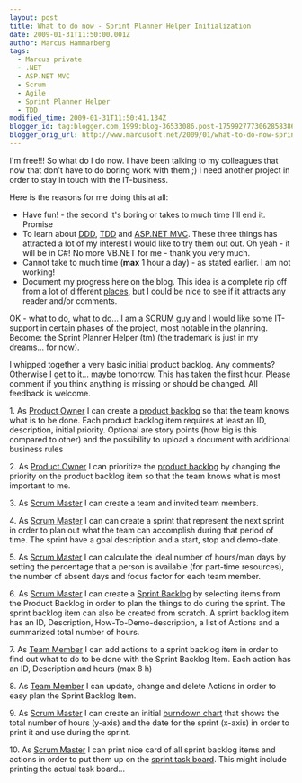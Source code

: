 ```yaml
---
layout: post
title: What to do now - Sprint Planner Helper Initialization
date: 2009-01-31T11:50:00.001Z
author: Marcus Hammarberg
tags:
  - Marcus private
  - .NET
  - ASP.NET MVC
  - Scrum
  - Agile
  - Sprint Planner Helper
  - TDD
modified_time: 2009-01-31T11:50:41.134Z
blogger_id: tag:blogger.com,1999:blog-36533086.post-1759927773062858386
blogger_orig_url: http://www.marcusoft.net/2009/01/what-to-do-now-sprint-planner-helper.html
---
```




I'm free!!! So what do I do now. I have been talking to my colleagues
that now that don't have to do boring work with them ;) I need another
project in order to stay in touch with the IT-business.

Here is the reasons for me doing this at all:

- Have fun! - the second it's boring or takes to much time I'll end
    it. Promise
- To learn about
    [DDD](http://en.wikipedia.org/wiki/Domain-driven_design),
    [TDD](http://en.wikipedia.org/wiki/Test-driven_development) and
    [ASP.NET MVC](http://en.wikipedia.org/wiki/ASP.NET_MVC). These three
    things has attracted a lot of my interest I would like to try them
    out out. Oh yeah - it will be in C#! No more VB.NET for me - thank
    you very much.
- Cannot take to much time (**max** 1 hour a day) - as stated earlier.
    I am not working!
- Document my progress here on the blog. This idea is a complete rip
    off from a lot of different
    [places](http://www.asp.net/learn/mvc-videos/#MVCStorefrontStarterKit),
    but I could be nice to see if it attracts any reader and/or
    comments.

OK - what to do, what to do... I am a SCRUM guy and I would like some
IT-support in certain phases of the project, most notable in the
planning. Become: the Sprint Planner Helper (tm) (the trademark is just
in my dreams... for now).

I whipped together a very basic initial product backlog. Any comments?
Otherwise I get to it... maybe tomorrow. This has taken the first hour.
Please comment if you think anything is missing or should be changed.
All feedback is welcome.

1\. As [Product
Owner](http://www.mountaingoatsoftware.com/product-owner) I can create a
[product backlog](http://www.mountaingoatsoftware.com/product-backlog)
so that the team knows what is to be done. Each product backlog item
requires at least an ID, description, initial priority. Optional are
story points (how big is this compared to other) and the possibility to
upload a document with additional business rules

2\. As [Product
Owner](http://www.mountaingoatsoftware.com/product-owner) I can
prioritize the [product
backlog](http://www.mountaingoatsoftware.com/product-backlog) by
changing the priority on the product backlog item so that the team knows
what is most important to me.

3\. As [Scrum Master](http://www.mountaingoatsoftware.com/scrummaster) I
can create a team and invited team members.

4\. As [Scrum Master](http://www.mountaingoatsoftware.com/scrummaster) I
can can create a sprint that represent the next sprint in order to plan
out what the team can accomplish during that period of time. The sprint
have a goal description and a start, stop and demo-date.

5\. As [Scrum Master](http://www.mountaingoatsoftware.com/scrummaster) I
can calculate the ideal number of hours/man days by setting the
percentage that a person is available (for part-time resources), the
number of absent days and focus factor for each team member.

6\. As [Scrum Master](http://www.mountaingoatsoftware.com/scrummaster) I
can create a [Sprint
Backlog](http://www.mountaingoatsoftware.com/sprint-backlog) by
selecting items from the Product Backlog in order to plan the things to
do during the sprint. The sprint backlog item can also be created from
scratch. A sprint backlog item has an ID, Description,
How-To-Demo-description, a list of Actions and a summarized total number
of hours.

7\. As [Team Member](http://www.mountaingoatsoftware.com/scrum-team) I
can add actions to a sprint backlog item in order to find out what to do
to be done with the Sprint Backlog Item. Each action has an ID,
Description and hours (max 8 h)

8\. As [Team Member](http://www.mountaingoatsoftware.com/scrum-team) I
can update, change and delete Actions in order to easy plan the Sprint
Backlog Item.

9\. As [Scrum Master](http://www.mountaingoatsoftware.com/scrummaster) I
can create an initial [burndown
chart](http://www.mountaingoatsoftware.com/release-burndown) that shows
the total number of hours (y-axis) and the date for the sprint (x-axis)
in order to print it and use during the sprint.

10\. As [Scrum Master](http://www.mountaingoatsoftware.com/scrummaster)
I can print nice card of all sprint backlog items and actions in order
to put them up on the [sprint task
board](http://www.mountaingoatsoftware.com/task-boards). This might
include printing the actual task board...
